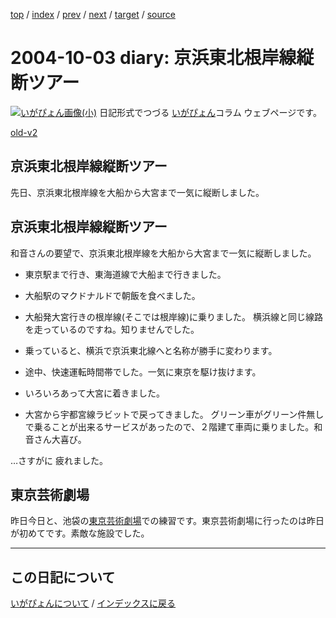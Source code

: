 [top](https://igapyon.github.io/diary/) 
 / [index](https://igapyon.github.io/diary/2004/index.html) 
 / [prev](https://igapyon.github.io/diary/2004/ig040930.html) 
 / [next](https://igapyon.github.io/diary/2004/ig041005.html) 
 / [target](https://igapyon.github.io/diary/2004/ig041003.html) 
 / [source](https://github.com/igapyon/diary/blob/gh-pages/2004/ig041003.html.src.md) 

2004-10-03 diary: 京浜東北根岸線縦断ツアー
=====================================================================================================
[![いがぴょん画像(小)](https://igapyon.github.io/diary/images/iga200306s.jpg "いがぴょん")](https://igapyon.github.io/diary/memo/memoigapyon.html) 日記形式でつづる [いがぴょん](https://igapyon.github.io/diary/memo/memoigapyon.html)コラム ウェブページです。

[old-v2](ig041003-orig.html)

## 京浜東北根岸線縦断ツアー

先日、京浜東北根岸線を大船から大宮まで一気に縦断しました。


## 京浜東北根岸線縦断ツアー

和音さんの要望で、京浜東北根岸線を大船から大宮まで一気に縦断しました。

* 東京駅まで行き、東海道線で大船まで行きました。
  
* 大船駅のマクドナルドで朝飯を食べました。
  
* 大船発大宮行きの根岸線(そこでは根岸線)に乗りました。
  横浜線と同じ線路を走っているのですね。知りませんでした。
  
* 乗っていると、横浜で京浜東北線へと名称が勝手に変わります。
  
* 途中、快速運転時間帯でした。一気に東京を駆け抜けます。
  
* いろいろあって大宮に着きました。
  
* 大宮から宇都宮線ラビットで戻ってきました。
  グリーン車がグリーン件無しで乗ることが出来るサービスがあったので、２階建て車両に乗りました。和音さん大喜び。

…さすがに 疲れました。

## 東京芸術劇場

昨日今日と、池袋の[東京芸術劇場](http://www.geigeki.jp/)での練習です。東京芸術劇場に行ったのは昨日が初めてです。素敵な施設でした。

----------------------------------------------------------------------------------------------------

## この日記について
[いがぴょんについて](https://igapyon.github.io/diary/memo/memoigapyon.html) / [インデックスに戻る](https://igapyon.github.io/diary/idxall.html)
